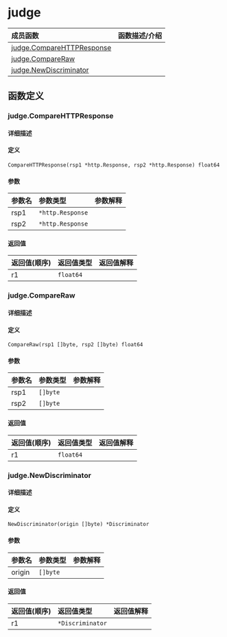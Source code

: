 # judge

|成员函数|函数描述/介绍|
|:------|:--------|
| [judge.CompareHTTPResponse](#CompareHTTPResponse) ||
| [judge.CompareRaw](#CompareRaw) ||
| [judge.NewDiscriminator](#NewDiscriminator) ||


## 函数定义
### judge.CompareHTTPResponse

#### 详细描述


#### 定义

`CompareHTTPResponse(rsp1 *http.Response, rsp2 *http.Response) float64`

#### 参数
|参数名|参数类型|参数解释|
|:-----------|:---------- |:-----------|
| rsp1 | `*http.Response` |   |
| rsp2 | `*http.Response` |   |

#### 返回值
|返回值(顺序)|返回值类型|返回值解释|
|:-----------|:---------- |:-----------|
| r1 | `float64` |   |


### judge.CompareRaw

#### 详细描述


#### 定义

`CompareRaw(rsp1 []byte, rsp2 []byte) float64`

#### 参数
|参数名|参数类型|参数解释|
|:-----------|:---------- |:-----------|
| rsp1 | `[]byte` |   |
| rsp2 | `[]byte` |   |

#### 返回值
|返回值(顺序)|返回值类型|返回值解释|
|:-----------|:---------- |:-----------|
| r1 | `float64` |   |


### judge.NewDiscriminator

#### 详细描述


#### 定义

`NewDiscriminator(origin []byte) *Discriminator`

#### 参数
|参数名|参数类型|参数解释|
|:-----------|:---------- |:-----------|
| origin | `[]byte` |   |

#### 返回值
|返回值(顺序)|返回值类型|返回值解释|
|:-----------|:---------- |:-----------|
| r1 | `*Discriminator` |   |



